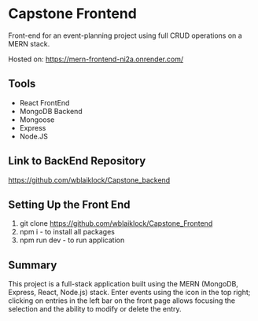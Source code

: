 # Capstone Frontend
Front-end for an event-planning project using full CRUD operations on a MERN stack.

Hosted on: https://mern-frontend-ni2a.onrender.com/

## Tools
- React FrontEnd
- MongoDB Backend
- Mongoose
- Express
- Node.JS

## Link to BackEnd Repository
https://github.com/wblaiklock/Capstone_backend

## Setting Up the Front End
1. git clone https://github.com/wblaiklock/Capstone_Frontend
2. npm i - to install all packages
3. npm run dev - to run application

## Summary
This project is a full-stack application built using the MERN (MongoDB, Express, React, Node.js) stack. Enter events using the icon in the top right; clicking on entries in the left bar on the front page allows focusing the selection and the ability to modify or delete the entry.
 
